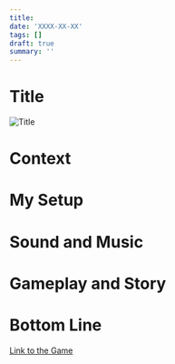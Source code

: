 ```yaml
---
title: 
date: 'XXXX-XX-XX'
tags: []
draft: true
summary: ''
---
```


# Title

![Title](/static/images/games/)


# Context

# My Setup

# Sound and Music


# Gameplay and Story


# Bottom Line

[Link to the Game]()


